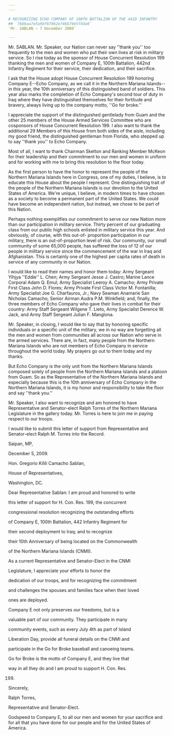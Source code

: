 ```yaml
---
---

# RECOGNIZING ECHO COMPANY OF 100TH BATTALION OF THE 442D INFANTRY
## `7bb6aa7e5a9bf67062e746b79e5f4da0`
`Mr. SABLAN — 7 December 2009`

---
```



Mr. SABLAN. Mr. Speaker, our Nation can never say ''thank you'' too 
frequently to the men and women who put their own lives at risk in 
military service. So I rise today as the sponsor of House Concurrent 
Resolution 199 thanking the men and women of Company E, 100th 
Battalion, 442nd Infantry Regiment for their service, their dedication, 
and their sacrifice.

I ask that the House adopt House Concurrent Resolution 199 honoring 
Company E--Echo Company, as we call it in the Northern Mariana 
Islands--in this year, the 10th anniversary of this distinguished band 
of soldiers. This year also marks the completion of Echo Company's 
second tour of duty in Iraq where they have distinguished themselves 
for their fortitude and bravery, always living up to the company motto, 
''Go for broke.''

I appreciate the support of the distinguished gentlelady from Guam 
and the other 25 members of the House Armed Services Committee who are 
cosponsors of House Concurrent Resolution 199. I also want to thank the 
additional 29 Members of this House from both sides of the aisle, 
including my good friend, the distinguished gentleman from Florida, who 
stepped up to say ''thank you'' to Echo Company.

Most of all, I want to thank Chairman Skelton and Ranking Member 
McKeon for their leadership and their commitment to our men and women 
in uniform and for working with me to bring this resolution to the 
floor today.

As the first person to have the honor to represent the people of the 
Northern Mariana Islands here in Congress, one of my duties, I believe, 
is to educate this House about the people I represent. One 
distinguishing trait of the people of the Northern Mariana Islands is 
our devotion to the United States of America. We're unique, I believe, 
in modern times to have chosen as a society to become a permanent part 
of the United States. We could have become an independent nation, but 
instead, we chose to be part of this Nation.

Perhaps nothing exemplifies our commitment to serve our new Nation 
more than our participation in military service. Thirty percent of our 
graduating class from our public high schools enlisted in military 
service this year. And obviously, of course, with this out-of-
proportion participation in our military, there is an out-of-proportion 
level of risk. Our community, our small community of some 65,000 
people, has suffered the loss of 12 of our people in military service 
since the commencement of the war in Iraq and Afghanistan. This is 
certainly one of the highest per capita rates of death in service of 
any community in our Nation.

I would like to read their names and honor them today: Army Sergeant 
Yihjya ''Eddie'' L. Chen; Army Sergeant Jesse J. Castro; Marine Lance 
Corporal Adam Q. Emul; Army Specialist Leeroy A. Camacho; Army Private 
First Class John D. Flores; Army Private First Class Victor M. 
Fontanilla; Army Specialist Joe G. Charfauros, Jr.; Navy Seaman 
Anamarie San Nicholas Camacho; Senior Airman Audra P.M. Winkfield; and, 
finally, the three members of Echo Company who gave their lives in 
combat for their country: Army Staff Sergeant Wilgene T. Lieto, Army 
Specialist Derence W. Jack, and Army Staff Sergeant Julian F. Manglona.



Mr. Speaker, in closing, I would like to say that by honoring 
specific individuals or a specific unit of the military, we in no way 
are forgetting all the men and women from communities all across our 
Nation who serve in the armed services. There are, in fact, many people 
from the Northern Mariana Islands who are not members of Echo Company 
in service throughout the world today. My prayers go out to them today 
and my thanks.

But Echo Company is the only unit from the Northern Mariana Islands 
composed solely of people from the Northern Mariana Islands and a 
platoon from Guam. So as the Representative of the Northern Mariana 
Islands and especially because this is the 10th anniversary of Echo 
Company in the Northern Mariana Islands, it is my honor and 
responsibility to take the floor and say ''thank you.''

Mr. Speaker, I also want to recognize and am honored to have 
Representative and Senator-elect Ralph Torres of the Northern Mariana 
Legislature in the gallery today. Mr. Torres is here to join me in 
paying respect to our troops.

I would like to submit this letter of support from Representative and 
Senator-elect Ralph M. Torres into the Record.



























 Saipan, MP,

























 December 5, 2009.


 Hon. Gregorio Kilili Camacho Sablan,


 House of Representatives,


 Washington, DC.



 Dear Representative Sablan: I am proud and honored to write 


 this letter of support for H. Con. Res. 199, the concurrent 


 congressional resolution recognizing the outstanding efforts 


 of Company E, 100th Battalion, 442 Infantry Regiment for 


 their second deployment to Iraq; and to recognize




 their 10th Anniversary of being located on the Commonwealth 


 of the Northern Mariana Islands (CNMI).



 As a current Representative and Senator-Elect in the CNMI 


 Legislature, I appreciate your efforts to honor the 


 dedication of our troops, and for recognizing the commitment 


 and challenges the spouses and families face when their loved 


 ones are deployed.



 Company E not only preserves our freedoms, but is a 


 valuable part of our community. They participate in many 


 community events, such as every July 4th as part of Island 


 Liberation Day, provide all funeral details on the CNMI and 


 participate in the Go for Broke baseball and canoeing teams.



 Go for Broke is the motto of Company E, and they live that 


 way in all they do and I am proud to support H. Con. Res. 


 199.





 Sincerely,


























 Ralph Torres,
















 Representative and Senator-Elect.


Godspeed to Company E, to all our men and women for your sacrifice 
and for all that you have done for our people and for the United States 
of America.